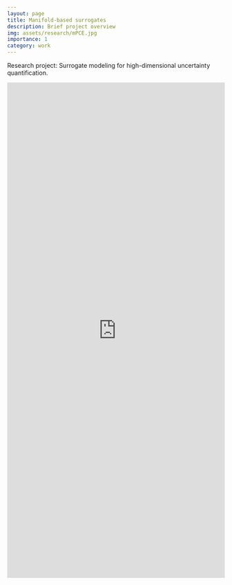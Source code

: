 ```yaml
---
layout: page
title: Manifold-based surrogates
description: Brief project overview
img: assets/research/mPCE.jpg
importance: 1
category: work
---
```


Research project: Surrogate modeling for high-dimensional uncertainty quantification.

<iframe src="https://www.linkedin.com/embed/feed/update/urn:li:share:6899096338743521281" height="1145" width="504" frameborder="0" allowfullscreen="" title="Embedded post"></iframe>
